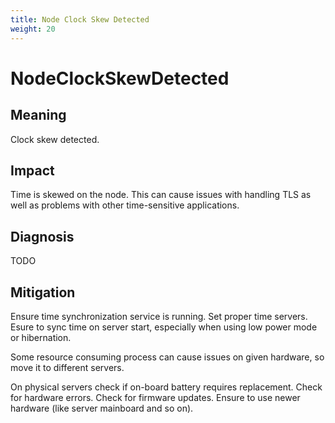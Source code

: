 ```yaml
---
title: Node Clock Skew Detected
weight: 20
---
```


# NodeClockSkewDetected

## Meaning

Clock skew detected.

## Impact

Time is skewed on the node. This can cause issues with handling TLS as well as problems with other time-sensitive applications.

## Diagnosis

TODO

## Mitigation

Ensure time synchronization service is running.
Set proper time servers.
Esure to sync time on server start, especially when using
low power mode or hibernation.

Some resource consuming process can cause issues on given hardware,
so move it to different servers.

On physical servers check if on-board battery requires replacement.
Check for hardware errors.
Check for firmware updates.
Ensure to use newer hardware (like server mainboard and so on).
